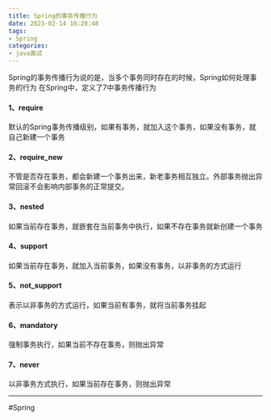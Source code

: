 ```yaml
---
title: Spring的事务传播行为
date: 2023-02-14 16:28:48
tags:
- Spring
categories:
- java面试
---
```

Spring的事务传播行为说的是，当多个事务同时存在的时候，Spring如何处理事务的行为
在Spring中，定义了7中事务传播行为
#### 1、require 
默认的Spring事务传播级别，如果有事务，就加入这个事务，如果没有事务，就自己新建一个事务
#### 2、require_new
不管是否存在事务，都会新建一个事务出来，新老事务相互独立。外部事务抛出异常回滚不会影响内部事务的正常提交。
#### 3、nested 
如果当前存在事务，就嵌套在当前事务中执行，如果不存在事务就新创建一个事务
#### 4、support
如果当前存在事务，就加入当前事务，如果没有事务，以非事务的方式运行
#### 5、not_support
表示以非事务的方式运行，如果当前有事务，就将当前事务挂起
#### 6、mandatory
强制事务执行，如果当前不存在事务，则抛出异常
#### 7、never
以非事务方式执行，如果当前存在事务，则抛出异常


---
#Spring 
